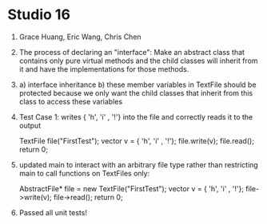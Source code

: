 # Studio 16
1. Grace Huang, Eric Wang, Chris Chen
2. The process of declaring an "interface": Make an abstract class that contains only pure virtual methods and the child classes will inherit from it and have the implementations for those methods.
3. a) interface inheritance
   b) these member variables in TextFile should be protected because we only want the child classes that inherit from this class to access these variables
4. Test Case 1: writes { 'h', 'i' , '!'} into the file and correctly reads it to the output
   

      TextFile file("FirstTest");
      vector<char> v = { 'h', 'i' , '!'};
      file.write(v);
      file.read();
      return 0;

5. updated main to interact with an arbitrary file type rather than restricting main to call functions on TextFiles only:


      AbstractFile* file = new TextFile("FirstTest");
      vector<char> v = { 'h', 'i' , '!'};
      file->write(v);
      file->read();
      return 0;

6. Passed all unit tests!